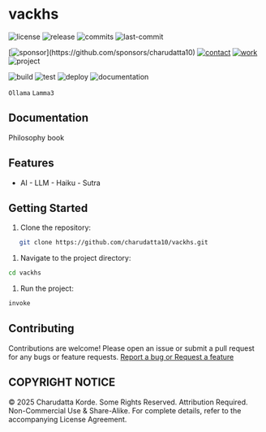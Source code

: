 # vackhs

<!-- Badges: Project Status GitHub -->
![license](https://flat.badgen.net/static/license/GPL-3.0/blue)
![release](https://flat.badgen.net/github/release/charudatta10/vackhs)
![commits](https://flat.badgen.net/github/commits/charudatta10/vackhs)
![last-commit](https://flat.badgen.net/github/last-commit/charudatta10/vackhs)

[![sponsor](https://flat.badgen.net//static/sponsor/%E2%9D%A4?)](https://github.com/sponsors/charudatta10)
[![contact](https://flat.badgen.net//static/contact/%E2%98%8E)](https://charudatta10.github.io/LinkNet/)
[![work](https://flat.badgen.net//static/portfolio/%F0%9F%96%BF)](https://charudatta10.github.io/myblog/)
![project](https://flat.badgen.net///static/project/vackhs)

![build](https://flat.badgen.net/github/checks/charudatta10/vackhs) 
![test](https://flat.badgen.net/codecov/c/github/charudatta10/vackhs) 
![deploy](https://img.shields.io/badge/Deploy-Passing-brightgreen.svg)
![documentation](https://flat.badgen.net/badge/docs/online/blue)

<!-- Badges: Tools used -->
`Ollama` `Lamma3`

## Documentation

Philosophy book  

## Features

- AI - LLM - Haiku - Sutra

## Getting Started

1. Clone the repository:

```bash
   git clone https://github.com/charudatta10/vackhs.git
```

1. Navigate to the project directory:

```bash
cd vackhs
```

1. Run the project:

```bash
invoke
```

## Contributing

Contributions are welcome! Please open an issue or submit a pull request for any bugs or feature requests. [Report a bug or Request a feature](https://github.com/charudatta10/vackhs/issues)

## COPYRIGHT NOTICE

© 2025 Charudatta Korde. Some Rights Reserved. Attribution Required. Non-Commercial Use & Share-Alike. For complete details, refer to the accompanying License Agreement.

<!-- Acknowledgment, References, Misc -->

